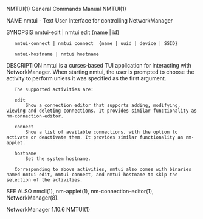 NMTUI(1)                                                                                General Commands Manual                                                                               NMTUI(1)

NAME
       nmtui - Text User Interface for controlling NetworkManager

SYNOPSIS
       nmtui-edit | nmtui edit  {name | id}

       nmtui-connect | nmtui connect  {name | uuid | device | SSID}

       nmtui-hostname | nmtui hostname

DESCRIPTION
       nmtui is a curses‐based TUI application for interacting with NetworkManager. When starting nmtui, the user is prompted to choose the activity to perform unless it was specified as the first
       argument.

       The supported activities are:

       edit
           Show a connection editor that supports adding, modifying, viewing and deleting connections. It provides similar functionality as nm-connection-editor.

       connect
           Show a list of available connections, with the option to activate or deactivate them. It provides similar functionality as nm-applet.

       hostname
           Set the system hostname.

       Corresponding to above activities, nmtui also comes with binaries named nmtui-edit, nmtui-connect, and nmtui-hostname to skip the selection of the activities.

SEE ALSO
       nmcli(1), nm-applet(1), nm-connection-editor(1), NetworkManager(8).

NetworkManager 1.10.6                                                                                                                                                                         NMTUI(1)
